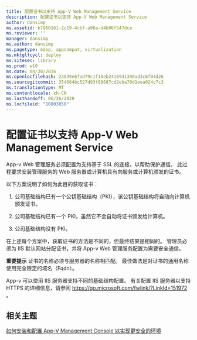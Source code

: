 ```yaml
---
title: 配置证书以支持 App-V Web Management Service
description: 配置证书以支持 App-V Web Management Service
author: dansimp
ms.assetid: b7960161-2c19-4cbf-a98a-d4b06f547dce
ms.reviewer: ''
manager: dansimp
ms.author: dansimp
ms.pagetype: mdop, appcompat, virtualization
ms.mktglfcycl: deploy
ms.sitesec: library
ms.prod: w10
ms.date: 08/30/2016
ms.openlocfilehash: 23839e6fad79c1f10eb2416941396ad3c6f04d26
ms.sourcegitcommit: 354664bc527d93f80687cd2eba70d1eea024c7c3
ms.translationtype: MT
ms.contentlocale: zh-CN
ms.lasthandoff: 06/26/2020
ms.locfileid: "10803058"
---
```

# 配置证书以支持 App-V Web Management Service


App-v Web 管理服务必须配置为支持基于 SSL 的连接，以帮助保护通信。 此过程要求安装管理服务的 Web 服务器或计算机具有向服务或计算机颁发的证书。

以下方案说明了如何为此目的获取证书：

1.  公司基础结构已有一个公钥基础结构（PKI），该公钥基础结构将自动向计算机颁发证书。

2.  公司基础结构已有一个 PKI，虽然它不会自动将证书颁发给计算机。

3.  公司基础结构没有 PKI。

在上述每个方案中，获取证书的方法是不同的，但最终结果是相同的。 管理员必须为 IIS 默认网站分配证书，并将 App-v Web 管理服务配置为需要安全通信。

**重要提示** 证书的名称必须与服务器的名称相匹配。 最佳做法是对证书的通用名称使用完全限定的域名（Fqdn）。

 

App-v 可以使用 IIS 服务器支持不同的基础结构配置。 有关配置 IIS 服务器以支持 HTTPS 的详细信息，请参阅 <https://go.microsoft.com/fwlink/?LinkId=151972> 。

## 相关主题


[如何安装和配置 App-V Management Console 以实现更安全的环境](how-to-install-and-configure-the-app-v-management-console-for-a-more-secure-environment.md)

 

 





